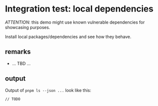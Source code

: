# Integration test: local dependencies

*ATTENTION*: this demo might use known vulnerable dependencies for showcasing purposes.

Install local packages/dependencies and see how they behave.

## remarks

* ... TBD ...

## output

Output of `pnpm ls --json ...` look like this:

```json5
// TODO
```
